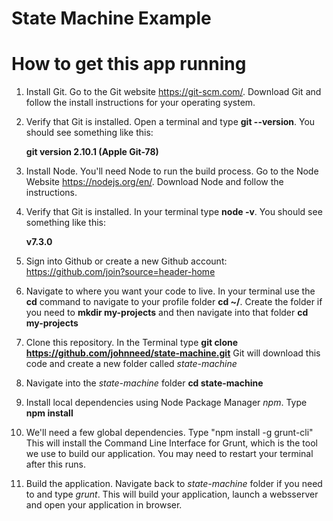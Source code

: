 # State Machine Example


# How to get this app running

1. Install Git. Go to the Git website https://git-scm.com/. Download Git and follow the install instructions for your operating system.
2. Verify that Git is installed. Open a terminal and type **git --version**. You should see something like this:

    **git version 2.10.1 (Apple Git-78)**

3. Install Node.  You'll need Node to run the build process.  Go to the Node Website https://nodejs.org/en/. Download Node and follow the instructions.

4. Verify that Git is installed. In your terminal type **node -v**. You should see something like this:

    **v7.3.0**
    
5. Sign into Github or create a new Github account: https://github.com/join?source=header-home

4. Navigate to where you want your code to live. In your terminal use the **cd** command to navigate to your profile folder  **cd ~/**. Create the folder if you need to **mkdir my-projects** and then navigate into that folder **cd my-projects**

5. Clone this repository. In the Terminal type **git clone https://github.com/johnneed/state-machine.git**  Git will download this code and create a new folder called *state-machine*

6. Navigate into the *state-machine* folder **cd state-machine**

7. Install local dependencies using Node Package Manager *npm*.  Type **npm install**

8. We'll need a few global dependencies.  Type "npm install -g grunt-cli"  This will install the Command Line Interface for Grunt, which is the tool we use to build our application.  You may need to restart your terminal after this runs.

9. Build the application.  Navigate back to *state-machine* folder if you need to and type *grunt*. This will build your application, launch a websserver and open your application in browser.
 